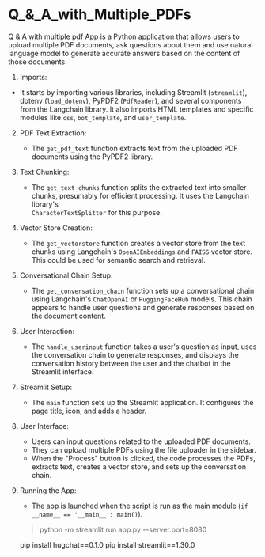 # Q_&_A_with_Multiple_PDFs
Q & A with multiple pdf App is a Python application that allows users to upload multiple PDF documents, ask questions about them and use natural language model to generate accurate answers based on the content of those documents.

 1. Imports:
   - It starts by importing various libraries, including Streamlit (`streamlit`), dotenv (`load_dotenv`), PyPDF2 (`PdfReader`), and several components from the Langchain         library. It also imports HTML templates and specific modules like `css`, `bot_template`, and `user_template`.

2. PDF Text Extraction:
   - The `get_pdf_text` function extracts text from the uploaded PDF documents using the PyPDF2 library.

3. Text Chunking:
   - The `get_text_chunks` function splits the extracted text into smaller chunks, presumably for efficient processing. It uses the Langchain library's                
     `CharacterTextSplitter` for this purpose.

4. Vector Store Creation:
   - The `get_vectorstore` function creates a vector store from the text chunks using Langchain's `OpenAIEmbeddings` and `FAISS` vector store. This could be used for 
     semantic search and retrieval.

5. Conversational Chain Setup:
   - The `get_conversation_chain` function sets up a conversational chain using Langchain's `ChatOpenAI` or `HuggingFaceHub` models. This chain appears to handle user 
     questions and generate responses based on the document content.

6. User Interaction:
   - The `handle_userinput` function takes a user's question as input, uses the conversation chain to generate responses, and displays the conversation history between the 
     user and the chatbot in the Streamlit interface.

7. Streamlit Setup:
   - The `main` function sets up the Streamlit application. It configures the page title, icon, and adds a header.

8. User Interface:
   - Users can input questions related to the uploaded PDF documents.
   - They can upload multiple PDFs using the file uploader in the sidebar.
   - When the "Process" button is clicked, the code processes the PDFs, extracts text, creates a vector store, and sets up the conversation chain.

9. Running the App:
   - The app is launched when the script is run as the main module (`if __name__ == '__main__': main()`).

   
   >python -m streamlit run app.py  --server.port=8080
   
   
   pip install hugchat==0.1.0
   pip install streamlit==1.30.0